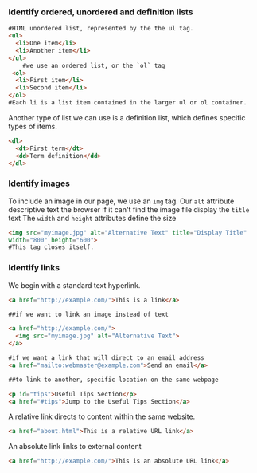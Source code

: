 ### Identify ordered, unordered and definition lists

```html
#HTML unordered list, represented by the the ul tag.
<ul>
  <li>One item</li>
  <li>Another item</li>
</ul>
    #we use an ordered list, or the `ol` tag
 <ol>
  <li>First item</li>
  <li>Second item</li>
</ol>
#Each li is a list item contained in the larger ul or ol container.
```

Another type of list we can use is a definition list, which defines specific types of items.

```html
<dl>
  <dt>First term</dt>
  <dd>Term definition</dd>
</dl>
```



### Identify images

To include an image in our page, we use an `img` tag. Our `alt` attribute descriptive text the browser if it can't find the image file display the `title` text The `width` and `height` attributes define the size

```html
<img src="myimage.jpg" alt="Alternative Text" title="Display Title"
width="800" height="600">
#This tag closes itself.
```



### Identify links

We begin with a standard text hyperlink.

```html
<a href="http://example.com/">This is a link</a>

##if we want to link an image instead of text

<a href="http://example.com/">
  <img src="myimage.jpg" alt="Alternative Text">
</a>

#if we want a link that will direct to an email address
<a href="mailto:webmaster@example.com">Send an email</a>

##to link to another, specific location on the same webpage

<p id="tips">Useful Tips Section</p>
<a href="#tips">Jump to the Useful Tips Section</a>
```

A relative link directs to content within the same website.

```html
<a href="about.html">This is a relative URL link</a>
```

An absolute link links to external content

```html
<a href="http://example.com/">This is an absolute URL link</a>
```


